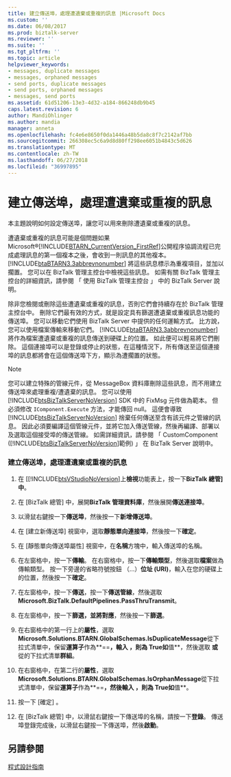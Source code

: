 ```yaml
---
title: 建立傳送埠，處理遭遺棄或重複的訊息 |Microsoft Docs
ms.custom: ''
ms.date: 06/08/2017
ms.prod: biztalk-server
ms.reviewer: ''
ms.suite: ''
ms.tgt_pltfrm: ''
ms.topic: article
helpviewer_keywords:
- messages, duplicate messages
- messages, orphaned messages
- send ports, duplicate messages
- send ports, orphaned messages
- messages, send ports
ms.assetid: 61d51206-13e3-4d32-a184-866248db9b45
caps.latest.revision: 6
author: MandiOhlinger
ms.author: mandia
manager: anneta
ms.openlocfilehash: fc4e6e8650f0da1446a48b5da8c8f7c2142af7bb
ms.sourcegitcommit: 266308ec5c6a9d8d80ff298ee6051b4843c5d626
ms.translationtype: MT
ms.contentlocale: zh-TW
ms.lasthandoff: 06/27/2018
ms.locfileid: "36997895"
---
```

# <a name="creating-a-send-port-to-handle-orphan-or-duplicate-messages"></a>建立傳送埠，處理遭遺棄或重複的訊息
本主題說明如何設定傳送埠，讓您可以用來刪除遭遺棄或重複的訊息。  
  
 遭遺棄或重複的訊息可能是個問題如果 Microsoft®[!INCLUDE[BTARN_CurrentVersion_FirstRef](../../includes/btarn-currentversion-firstref-md.md)]公開程序協調流程已完成處理訊息的第一個複本之後，會收到一則訊息的其他複本。 [!INCLUDE[btaBTARN3.3abbrevnonumber](../../includes/btabtarn3-3abbrevnonumber-md.md)] 將這些訊息標示為重複項目，並加以擱置。 您可以在 BizTalk 管理主控台中檢視這些訊息。 如需有關 BizTalk 管理主控台的詳細資訊，請參閱 「 使用 BizTalk 管理主控台 」 中的 BizTalk Server 說明。  
  
 除非您檢閱或刪除這些遭遺棄或重複的訊息，否則它們會持續存在於 BizTalk 管理主控台中。 刪除它們最有效的方式，就是設定具有篩選遭遺棄或重複訊息功能的傳送埠。 您可以移動它們使用 BizTalk Server 中提供的任何運輸方式。 比方說，您可以使用檔案傳輸來移動它們。 [!INCLUDE[btaBTARN3.3abbrevnonumber](../../includes/btabtarn3-3abbrevnonumber-md.md)] 將作為檔案遭遺棄或重複的訊息傳送到硬碟上的位置。 如此便可以輕易將它們刪除。 這個連接埠可以是登錄或停止的狀態，在這種情況下，所有傳送至這個連接埠的訊息都將會在這個傳送埠下方，顯示為遭擱置的狀態。  
  
> [!NOTE]
>  您可以建立特殊的管線元件，從 MessageBox 資料庫刪除這些訊息，而不用建立傳送埠來處理重複/遭遺棄的訊息。 您可以使用 [!INCLUDE[btsBizTalkServerNoVersion](../../includes/btsbiztalkservernoversion-md.md)] SDK 中的 FixMsg 元件做為範本。 但必須修改 `IComponent.Execute` 方法，才能傳回 null。 這便會導致 [!INCLUDE[btsBizTalkServerNoVersion](../../includes/btsbiztalkservernoversion-md.md)] 捨棄任何傳送至含有該元件之管線的訊息。 因此必須要編譯這個管線元件，並將它加入傳送管線，然後再編譯、部署以及選取這個接受埠的傳送管線。 如需詳細資訊，請參閱 「 CustomComponent ([!INCLUDE[btsBizTalkServerNoVersion](../../includes/btsbiztalkservernoversion-md.md)]範例) 」 在 BizTalk Server 說明中。  
  
### <a name="to-create-a-send-port-to-handle-orphan-or-duplicate-messages"></a>建立傳送埠，處理遭遺棄或重複的訊息  
  
1. 在 [[!INCLUDE[btsVStudioNoVersion](../../includes/btsvstudionoversion-md.md)]上**檢視**功能表上，按一下**BizTalk 總管] 中**。  
  
2. 在 [BizTalk 總管] 中，展開**BizTalk 管理資料庫**，然後展開**傳送連接埠**。  
  
3. 以滑鼠右鍵按一下**傳送埠**，然後按一下**新增傳送埠**。  
  
4. 在 [建立新傳送埠] 視窗中，選取**靜態單向連接埠**，然後按一下**確定**。  
  
5. 在 [靜態單向傳送埠屬性] 視窗中，在**名稱**方塊中，輸入傳送埠的名稱。  
  
6. 在左窗格中，按一下**傳輸**。 在右窗格中，按一下**傳輸類型**，然後選取**檔案**做為傳輸類型。 按一下旁邊的省略符號按鈕 （...）**位址 (URI)**，輸入在您的硬碟上的位置，然後按一下**確定**。  
  
7. 在左窗格中，按一下**傳送**，按一下**傳送管線**，然後選取**Microsoft.BizTalk.DefaultPipelines.PassThruTransmit**。  
  
8. 在左窗格中，按一下**篩選，並將對應**，然後按一下**篩選**。  
  
9. 在右窗格中的第一行上的**屬性**，選取**Microsoft.Solutions.BTARN.GlobalSchemas.IsDuplicateMessage**從下拉式清單中，保留**運算子**作為**==**，輸入 **，則為 True**如**值**，然後選取 **或**從的下拉式清單**群組**。  
  
10. 在右窗格中，在第二行的**屬性**，選取**Microsoft.Solutions.BTARN.GlobalSchemas.IsOrphanMessage**從下拉式清單中，保留**運算子**作為**==**，然後輸入 **，則為 True**如**值**。  
  
11. 按一下 [確定] 。  
  
12. 在 [BizTalk 總管] 中，以滑鼠右鍵按一下傳送埠的名稱，請按一下**登錄**。 傳送埠登錄完成後，以滑鼠右鍵按一下傳送埠，然後**啟動**。  
  
## <a name="see-also"></a>另請參閱  
 [程式設計指南](../../adapters-and-accelerators/accelerator-rosettanet/programming-guide2.md)
